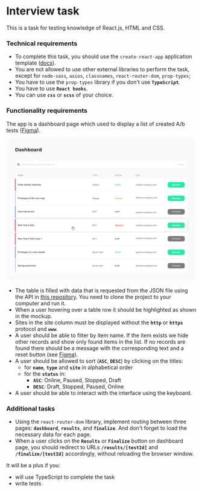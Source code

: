 # Interview task

This is a task for testing knowledge of React.js, HTML and CSS.

### Technical requirements

- To complete this task, you should use the `create-react-app` application template ([docs](https://create-react-app.dev/docs/getting-started)).
- You are not allowed to use other external libraries to perform the task, except for `node-sass`, `axios`, `classnames`, `react-router-dom`, `prop-types`;
- You have to use the `prop-types` library if you don't use **`TypeScript`**.
- You have to use **`React hooks`**.
- You can use **`css`** or **`scss`** of your choice.

### Functionality requirements

The app is a dashboard page which used to display a list of created A/b tests ([Figma](https://www.figma.com/file/PFdFpIajQbuGibIbEYnE3l/Interview-task-for-frontend-developers)).

![Mockup](./resources/dashboard-mockup.png)

- The table is filled with data that is requested from the JSON file using the API in [this repository](https://github.com/MikaelPetrov/test-dashboard-api.git). You need to clone the project to your computer and run it.
- When a user hovering over a table row it should be highlighted as shown in the mockup.
- Sites in the site column must be displayed without the **`http`** or **`https`** protocol and **`www`**.
- A user should be able to filter by item name. If the item exists we hide other
records and show only found items in the list. If no records are found there should
be a message with the corresponding text and a reset button (see [Figma](https://www.figma.com/file/PFdFpIajQbuGibIbEYnE3l/Interview-task-for-frontend-developers)).
- A user should be allowed to sort (**`ASC`**, **`DESC`**) by clicking on the titles:
  - for **`name`**, **`type`** and **`site`** in alphabetical order
  - for the **`status`** in:
    - **`ASC`**: Online, Paused, Stopped, Draft
    - **`DESC`**: Draft, Stopped, Paused, Online
- A user should be able to interact with the interface using the keyboard.

### Additional tasks

- Using the `react-router-dom` library, implement routing between three pages: **`dashboard`**, **`results`**, and **`finalize`**. And don't forget to load the necessary data for each page.
- When a user clicks on the **`Results`** or **`Finalize`** button on dashboard page, you should redirect to URLs **`/results/[testId]`** and **`/finalize/[testId]`** accordingly, without reloading the browser window.

It will be a plus if you:
- will use TypeScript to complete the task
- write tests
